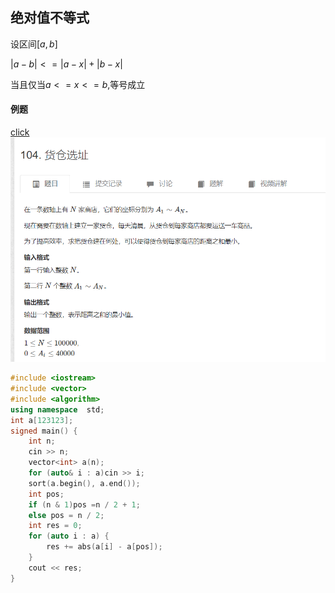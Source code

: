 ## 绝对值不等式
设区间$[a,b]$

$|a-b|<=|a-x|+|b-x|$

当且仅当$a<=x<=b$,等号成立

#### 例题

[click](https://www.acwing.com/problem/content/106/)
![图 1](/images/51a8392576906af65a7bb37f9f3b9971e8db4e5a113c8af8b09345e609684aef.png)  

```cpp
#include <iostream>
#include <vector>
#include <algorithm>
using namespace  std;
int a[123123];
signed main() {
	int n;
	cin >> n;
	vector<int> a(n);
	for (auto& i : a)cin >> i;
	sort(a.begin(), a.end());
	int pos;
	if (n & 1)pos =n / 2 + 1;
	else pos = n / 2;
	int res = 0;
	for (auto i : a) {
		res += abs(a[i] - a[pos]);
	}
	cout << res;
}
```
